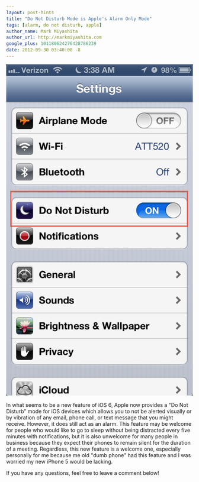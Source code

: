 ```yaml
---
layout: post-hints
title: "Do Not Disturb Mode is Apple's Alarm Only Mode"
tags: [alarm, do not disturb, apple]
author_name: Mark Miyashita
author_url: http://markmiyashita.com
google_plus: 101180624276428786239
date: 2012-09-30 03:40:00 -8
---
```


<img class="clear blog-image-full-border" src="/images/do_not_disturb.png" title="Alarm Mode">

In what seems to be a new feature of iOS 6, Apple now provides a "Do Not Disturb" mode for iOS devices which allows you to not be alerted visually or by vibration of any email, phone call, or text message that you might receive. However, it does still act as an alarm. This feature may be welcome for people who would like to go to sleep without being distracted every five minutes with notifications, but it is also unwelcome for many people in business because they expect their phones to remain silent for the duration of a meeting. Regardless, this new feature is a welcome one, especially personally for me because me old "dumb phone" had this feature and I was worried my new iPhone 5 would be lacking.

If you have any questions, feel free to leave a comment below!
